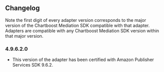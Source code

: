 ## Changelog

Note the first digit of every adapter version corresponds to the major version of the Chartboost Mediation SDK compatible with that adapter. 
Adapters are compatible with any Chartboost Mediation SDK version within that major version.

### 4.9.6.2.0
- This version of the adapter has been certified with Amazon Publisher Services SDK 9.6.2.
